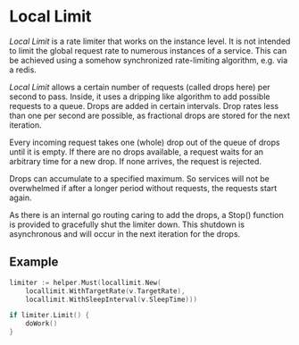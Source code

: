 <!-- SPDX-FileCopyrightText: 2025 The midgard contributors.
     SPDX-License-Identifier: MPL-2.0
-->

Local Limit
===========

_Local Limit_ is a rate limiter that works on the instance level. It is not
intended to limit the global request rate to numerous instances of a service.
This can be achieved using a somehow synchronized rate-limiting algorithm, e.g.
via a redis.

_Local Limit_ allows a certain number of requests (called drops here) per second
to pass. Inside, it uses a dripping like algorithm to add possible requests to a
queue. Drops are added in certain intervals. Drop rates less than one per second
are possible, as fractional drops are stored for the next iteration.

Every incoming request takes one (whole) drop out of the queue of drops until
it is empty. If there are no drops available, a request waits for an arbitrary
time for a new drop. If none arrives, the request is rejected.

Drops can accumulate to a specified maximum. So services will not be overwhelmed
if after a longer period without requests, the requests start again.

As there is an internal go routing caring to add the drops, a Stop() function is
provided to gracefully shut the limiter down. This shutdown is asynchronous and
will occur in the next iteration for the drops.

Example
-------

```go
limiter := helper.Must(locallimit.New(
    locallimit.WithTargetRate(v.TargetRate),
    locallimit.WithSleepInterval(v.SleepTime)))

if limiter.Limit() {
    doWork()
}
```
